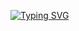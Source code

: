 [![Typing SVG](https://readme-typing-svg.herokuapp.com/?color=ff91a4&size=35&center=true&vCenter=true&width=1000&lines=BEM+VINDO!:%29;BIENVENIDO!+:%29;BE+WELCOME!+:%29)](https://git.io/typing-svg)
<div align="left">
<img src=>
</div>
